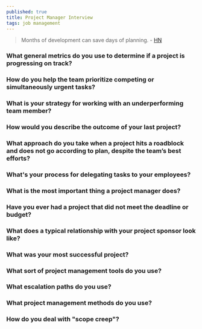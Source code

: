 ```yaml
---
published: true
title: Project Manager Interview
tags: job management
---
```

> Months of development can save days of planning. - [HN](https://news.ycombinator.com/item?id=31964616)

### What general metrics do you use to determine if a project is progressing on track?

### How do you help the team prioritize competing or simultaneously urgent tasks?

### What is your strategy for working with an underperforming team member?

### How would you describe the outcome of your last project?

### What approach do you take when a project hits a roadblock and does not go according to plan, despite the team’s best efforts?

### What's your process for delegating tasks to your employees?

### What is the most important thing a project manager does?

### Have you ever had a project that did not meet the deadline or budget?

### What does a typical relationship with your project sponsor look like?

### What was your most successful project?

### What sort of project management tools do you use?

### What escalation paths do you use?

### What project management methods do you use?

### How do you deal with "scope creep"?

